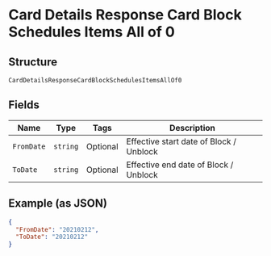 
# Card Details Response Card Block Schedules Items All of 0

## Structure

`CardDetailsResponseCardBlockSchedulesItemsAllOf0`

## Fields

| Name | Type | Tags | Description |
|  --- | --- | --- | --- |
| `FromDate` | `string` | Optional | Effective start date of Block / Unblock |
| `ToDate` | `string` | Optional | Effective end date of Block / Unblock |

## Example (as JSON)

```json
{
  "FromDate": "20210212",
  "ToDate": "20210212"
}
```

